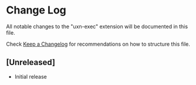 # Change Log

All notable changes to the "uxn-exec" extension will be documented in this file.

Check [Keep a Changelog](http://keepachangelog.com/) for recommendations on how to structure this file.

## [Unreleased]

- Initial release